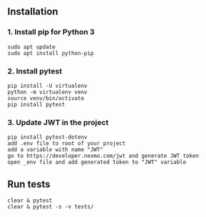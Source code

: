 ## Installation
### 1. Install pip for Python 3
```
sudo apt update
sudo apt install python-pip
```
### 2. Install pytest
```
pip install -U virtualenv
python -m virtualenv venv
source venv/bin/activate
pip install pytest
```
### 3. Update JWT in the project
```
pip install pytest-dotenv
add .env file to root of your project
add a variable with name "JWT"
go to https://developer.nexmo.com/jwt and generate JWT token
open _env file and add generated token to "JWT" variable
```
## Run tests
```
clear & pytest
clear & pytest -s -v tests/
```
